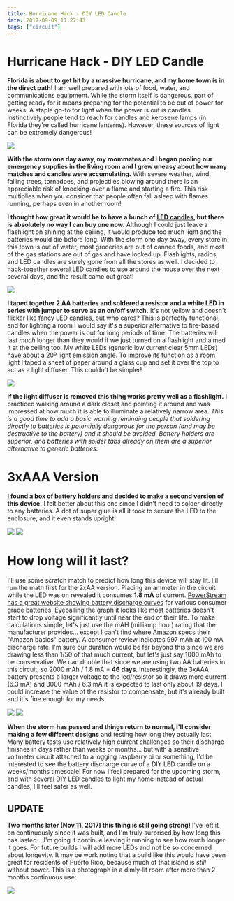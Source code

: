 ```yaml
---
title: Hurricane Hack - DIY LED Candle
date: 2017-09-09 11:27:43
tags: ["circuit"]
---
```


# Hurricane Hack - DIY LED Candle

**Florida is about to get hit by a massive hurricane, and my home town is in the direct path!** I am well prepared with lots of food, water, and communications equipment. While the storm itself is dangerous, part of getting ready for it means preparing for the potential to be out of power for weeks. A staple go-to for light when the power is out is candles. Instinctively people tend to reach for candles and kerosene lamps (in Florida they're called hurricane lanterns). However, these sources of light can be extremely dangerous!

<div class="text-center img-border img-small">

![](https://swharden.com/static/2017/09/09/livehere.jpg)

</div>

**With the storm one day away, my roommates and I began pooling our emergency supplies in the living room and I grew uneasy about how many matches and candles were accumulating.** With severe weather, wind, falling trees, tornadoes, and projectiles blowing around there is an appreciable risk of knocking-over a flame and starting a fire. This risk multiplies when you consider that people often fall asleep with flames running, perhaps even in another room! 

**I thought how great it would be to have a bunch of [LED candles](https://en.wikipedia.org/wiki/Flameless_candles), but there is absolutely no way I can buy one now.** Although I could just leave a flashlight on shining at the ceiling, it would produce too much light and the batteries would die before long. With the storm one day away, every store in this town is out of water, most groceries are out of canned foods, and most of the gas stations are out of gas and have locked up. Flashlights, radios, and LED candles are surely gone from all the stores as well. I decided to hack-together several LED candles to use around the house over the next several days, and the result came out great!

<div class="text-center">

![](https://swharden.com/static/2017/09/09/hurricaine-diy-led-candle.jpg)

</div>

**I taped together 2 AA batteries and soldered a resistor and a white LED in series with jumper to serve as an on/off switch.** It's not yellow and doesn't flicker like fancy LED candles, but who cares? This is perfectly functional, and for lighting a room I would say it's a superior alternative to fire-based candles when the power is out for long periods of time. The batteries will last _much_ longer than they would if we just turned on a flashlight and aimed it at the ceiling too. My white LEDs (generic low current clear 5mm LEDs) have about a 20º light emission angle. To improve its function as a room light I taped a sheet of paper around a glass cup and set it over the top to act as a light diffuser. This couldn't be simpler!

<div class="text-center img-border img-medium">

![](https://swharden.com/static/2017/09/09/063.jpg)

</div>

**If the light diffuser is removed this thing works pretty well as a flashlight.** I practiced walking around a dark closet and pointing it around and was impressed at how much it is able to illuminate a relatively narrow area. _This is a good time to add a basic warning reminding people that soldering directly to batteries is potentially dangerous for the person (and may be destructive to the battery) and it should be avoided. Battery holders are superior, and batteries with solder tabs already on them are a superior alternative to generic batteries._

# 3xAAA Version

**I found a box of battery holders and decided to make a second version of this device.** I felt better about this one since I didn't need to solder directly to any batteries. A dot of super glue is all it took to secure the LED to the enclosure, and it even stands upright!

<div class="text-center img-border img-small">

![](https://swharden.com/static/2017/09/09/081.jpg)
![](https://swharden.com/static/2017/09/09/078.jpg)

</div>

# How long will it last?

I'll use some scratch match to predict how long this device will stay lit. I'll run the math first for the 2xAA version. Placing an ammeter in the circuit while the LED was on revealed it consumes **1.8 mA** of current.  [PowerStream has a great website showing battery discharge curves](https://www.powerstream.com/AA-tests.htm) for various consumer grade batteries. Eyeballing the graph it looks like most batteries doesn't start to drop voltage significantly until near the end of their life. To make calculations simple, let's just use the mAH (milliamp hour) rating that the manufacturer provides... except I can't find where Amazon specs their "Amazon basics" battery. A consumer review indicates 997 mAh at 100 mA discharge rate. I'm sure our duration would be far beyond this since we are drawing less than 1/50 of that much current, but let's just say 1000 mAh to be conservative. We can double that since we are using two AA batteries in this circuit, so 2000 mAh / 1.8 mA = **46 days**. Interestingly, the 3xAAA battery presents a larger voltage to the led/resistor so it draws more current (6.3 mA) and 3000 mAh / 6.3 mA it is expected to last only about 19 days. I could increase the value of the resistor to compensate, but it's already built and it's fine enough for my needs.

<div class="text-center img-border img-small">

![](https://swharden.com/static/2017/09/09/088.jpg)
![](https://swharden.com/static/2017/09/09/091.jpg)

</div>

**When the storm has passed and things return to normal, I'll consider making a few different designs** and testing how long they actually last. Many battery tests use relatively high current challenges so their discharge finishes in days rather than weeks or months... but with a sensitive voltmeter circuit attached to a logging raspberry pi or something, I'd be interested to see the battery discharge curve of a DIY LED candle on a weeks/months timescale! For now I feel prepared for the upcoming storm, and with several DIY LED candles to light my home instead of actual candles, I'll feel safer as well.

## UPDATE

**Two months later (Nov 11, 2017) this thing is still going strong!** I've left it on continuously since it was built, and I'm truly surprised by how long this has lasted... I'm going it continue leaving it running to see how much longer it goes. For future builds I will add more LEDs and not be so concerned about longevity. It may be work noting that a build like this would have been great for residents of Puerto Rico, because much of that island is _still_ without power. This is a photograph in a dimly-lit room after more than 2 months continuous use:

<div class="text-center img-border">

![](https://swharden.com/static/2017/09/09/IMG_0303.jpg)

</div>